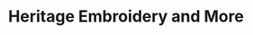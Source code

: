 ---
title: "Heritage Embroidery and More"
url: /butte/heritage-embroidery-and-more/
shop: Schneiderei
---